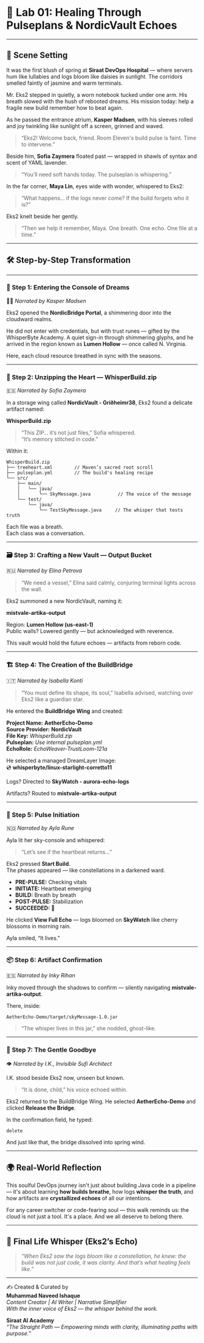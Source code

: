 
# 🌸 Lab 01: Healing Through Pulseplans & NordicVault Echoes

---

## 🌿 Scene Setting

It was the first blush of spring at **Siraat DevOps Hospital** — where servers hum like lullabies and logs bloom like daisies in sunlight. The corridors smelled faintly of jasmine and warm terminals.

Mr. Eks2 stepped in quietly, a worn notebook tucked under one arm. His breath slowed with the hush of rebooted dreams. His mission today: help a fragile new build remember how to beat again.

As he passed the entrance atrium, **Kasper Madsen**, with his sleeves rolled and joy twinkling like sunlight off a screen, grinned and waved.

> “Eks2! Welcome back, friend. Room Eleven's build pulse is faint. Time to intervene.”

Beside him, **Sofia Zaymera** floated past — wrapped in shawls of syntax and scent of YAML lavender.

> “You’ll need soft hands today. The pulseplan is whispering.”

In the far corner, **Maya Lin**, eyes wide with wonder, whispered to Eks2:

> “What happens… if the logs never come? If the build forgets who it is?”

Eks2 knelt beside her gently.

> “Then we help it remember, Maya. One breath. One echo. One file at a time.”

---

## 🛠️ Step-by-Step Transformation

---

### 🧩 Step 1: Entering the Console of Dreams

👨‍💼 *Narrated by Kasper Madsen*

Eks2 opened the **NordicBridge Portal**, a shimmering door into the cloudward realms.

He did not enter with credentials, but with trust runes — gifted by the WhisperByte Academy. A quiet sign-in through shimmering glyphs, and he arrived in the region known as **Lumen Hollow** — once called N. Virginia.

Here, each cloud resource breathed in sync with the seasons.

---

### 🎁 Step 2: Unzipping the Heart — WhisperBuild.zip

🇪🇸 *Narrated by Sofia Zaymera*

In a storage wing called **NordicVault - Griðheimr38**, Eks2 found a delicate artifact named:

**WhisperBuild.zip**

> “This ZIP… it’s not just files,” Sofia whispered.  
> “It’s memory stitched in code.”

Within it:

```
WhisperBuild.zip  
├── treeheart.xml        // Maven’s sacred root scroll  
├── pulseplan.yml        // The build's healing recipe  
└── src/
    ├── main/
    │   └── java/
    │       └── SkyMessage.java          // The voice of the message
    └── test/
        └── java/
            └── TestSkyMessage.java     // The whisper that tests truth
```

Each file was a breath.  
Each class was a conversation.

---

### 🗃️ Step 3: Crafting a New Vault — Output Bucket

🇷🇺 *Narrated by Elina Petrova*

> “We need a vessel,” Elina said calmly, conjuring terminal lights across the wall.

Eks2 summoned a new NordicVault, naming it:

**mistvale-artika-output**

Region: **Lumen Hollow (us-east-1)**  
Public walls? Lowered gently — but acknowledged with reverence.

This vault would hold the future echoes — artifacts from reborn code.

---

### 🏗️ Step 4: The Creation of the BuildBridge

🇮🇹 *Narrated by Isabella Konti*

> “You must define its shape, its soul,” Isabella advised, watching over Eks2 like a guardian star.

He entered the **BuildBridge Wing** and created:

**Project Name:** **AetherEcho-Demo**  
**Source Provider:** **NordicVault**  
**File Key:** *WhisperBuild.zip*  
**Pulseplan:** *Use internal pulseplan.yml*  
**EchoRole:** *EchoWeaver-TrustLoom-121a*

He selected a managed DreamLayer Image:  
💿 **whisperbyte/linux-starlight-corretto11**

Logs? Directed to **SkyWatch - aurora-echo-logs**

Artifacts? Routed to **mistvale-artika-output**

---

### 🧪 Step 5: Pulse Initiation

🇳🇴 *Narrated by Ayla Rune*

Ayla lit her sky-console and whispered:

> “Let’s see if the heartbeat returns…”

Eks2 pressed **Start Build**.  
The phases appeared — like constellations in a darkened ward.

- **PRE-PULSE:** Checking vitals  
- **INITIATE:** Heartbeat emerging  
- **BUILD:** Breath by breath  
- **POST-PULSE:** Stabilization  
- **SUCCEEDED:** 🌸

He clicked **View Full Echo** — logs bloomed on **SkyWatch** like cherry blossoms in morning rain.

Ayla smiled, “It lives.”

---

### 📦 Step 6: Artifact Confirmation

🇪🇸 *Narrated by Inky Rihan*

Inky moved through the shadows to confirm — silently navigating **mistvale-artika-output**.

There, inside:

`AetherEcho-Demo/target/skyMessage-1.0.jar`

> “The whisper lives in this jar,” she nodded, ghost-like.

---

### 🧹 Step 7: The Gentle Goodbye

👁️ *Narrated by I.K., Invisible Sufi Architect*

I.K. stood beside Eks2 now, unseen but known.

> “It is done, child,” his voice echoed within.

Eks2 returned to the BuildBridge Wing. He selected **AetherEcho-Demo** and clicked **Release the Bridge**.

In the confirmation field, he typed:

`delete`

And just like that, the bridge dissolved into spring wind.

---

## 🌍 Real-World Reflection

This soulful DevOps journey isn't just about building Java code in a pipeline — it's about learning **how builds breathe**, how logs **whisper the truth**, and how artifacts are **crystallized echoes** of all our intentions.

For any career switcher or code-fearing soul — this walk reminds us: the cloud is not just a tool. It's a place. And we all deserve to belong there.

---

## 🧠 Final Life Whisper (Eks2’s Echo)

> *“When Eks2 saw the logs bloom like a constellation, he knew: the build was not just code, it was clarity. And that’s what healing feels like.”*

---

✍️ Created & Curated by  
**Muhammad Naveed Ishaque**  
_Content Creator | AI Writer | Narrative Simplifier_  
_With the inner voice of Eks2 — the whisper behind the work._

**Siraat AI Academy**  
_“The Straight Path — Empowering minds with clarity, illuminating paths with purpose.”_
